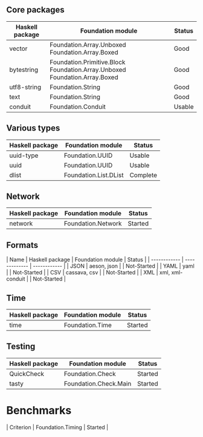 
## Core packages

| Haskell package | Foundation module | Status |
| ------------ | ------------- | ------------ |
| vector  | Foundation.Array.Unboxed Foundation.Array.Boxed | Good |
| bytestring | Foundation.Primitive.Block Foundation.Array.Unboxed Foundation.Array.Boxed | Good |
| utf8-string | Foundation.String | Good |
| text        | Foundation.String | Good |
| conduit     | Foundation.Conduit | Usable |

## Various types

| Haskell package | Foundation module | Status |
| ------------ | ------------- | ------------ |
| uuid-type  | Foundation.UUID | Usable |
| uuid       | Foundation.UUID | Usable |
| dlist       | Foundation.List.DList | Complete |

## Network

| Haskell package | Foundation module | Status |
| ------------ | ------------- | ------------ |
| network        | Foundation.Network | Started |

## Formats

| Name | Haskell package | Foundation module | Status |
| ------------ | ------------- | ------------ |
| JSON | aeson, json | | Not-Started |
| YAML | yaml | | Not-Started |
| CSV  | cassava, csv | | Not-Started |
| XML  | xml, xml-conduit | | Not-Started |


## Time

| Haskell package | Foundation module | Status |
| ------------ | ------------- | ------------ |
| time         | Foundation.Time      | Started |

## Testing

| Haskell package | Foundation module | Status |
| ------------ | ------------- | ------------ |
| QuickCheck   | Foundation.Check      | Started |
| tasty        | Foundation.Check.Main | Started |

# Benchmarks

| Criterion    | Foundation.Timing     | Started |

